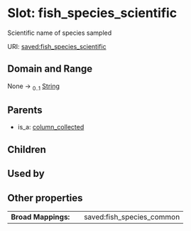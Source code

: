 
# Slot: fish_species_scientific


Scientific name of species sampled

URI: [saved:fish_species_scientific](https://marine.gov.scot/metadata/saved/schema/fish_species_scientific)


## Domain and Range

None &#8594;  <sub>0..1</sub> [String](types/String.md)

## Parents

 *  is_a: [column_collected](column_collected.md)

## Children


## Used by


## Other properties

|  |  |  |
| --- | --- | --- |
| **Broad Mappings:** | | saved:fish_species_common |

